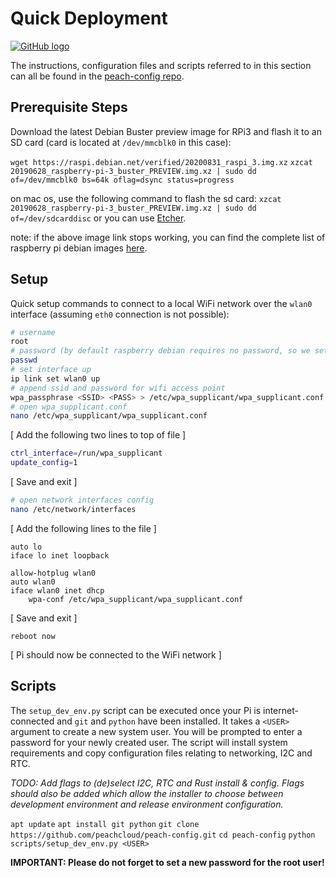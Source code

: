 # Quick Deployment

[![GitHub logo](/assets/github_logo.png "peach-config GitHub repository")](https://github.com/peachcloud/peach-config)

The instructions, configuration files and scripts referred to in this section can all be found in the [peach-config repo](https://github.com/peachcloud/peach-config).

## Prerequisite Steps

Download the latest Debian Buster preview image for RPi3 and flash it to an SD card (card is located at `/dev/mmcblk0` in this case):

`wget https://raspi.debian.net/verified/20200831_raspi_3.img.xz`
`xzcat 20190628_raspberry-pi-3_buster_PREVIEW.img.xz | sudo dd of=/dev/mmcblk0 bs=64k oflag=dsync status=progress`

on mac os, use the following command to flash the sd card:
`xzcat 20190628_raspberry-pi-3_buster_PREVIEW.img.xz | sudo dd of=/dev/sdcarddisc`
or you can use [Etcher](https://www.balena.io/etcher/).

note: if the above image link stops working, you can find the complete list of raspberry pi debian images [here](https://raspi.debian.net/tested-images/).

## Setup

Quick setup commands to connect to a local WiFi network over the `wlan0` interface (assuming `eth0` connection is not possible):

```bash
# username
root
# password (by default raspberry debian requires no password, so we set the password for root here)
passwd
# set interface up
ip link set wlan0 up
# append ssid and password for wifi access point
wpa_passphrase <SSID> <PASS> > /etc/wpa_supplicant/wpa_supplicant.conf
# open wpa_supplicant.conf
nano /etc/wpa_supplicant/wpa_supplicant.conf
```

[ Add the following two lines to top of file ]

```bash
ctrl_interface=/run/wpa_supplicant
update_config=1
```

[ Save and exit ]

```bash
# open network interfaces config
nano /etc/network/interfaces
```

[ Add the following lines to the file ]

```
auto lo
iface lo inet loopback

allow-hotplug wlan0
auto wlan0
iface wlan0 inet dhcp
    wpa-conf /etc/wpa_supplicant/wpa_supplicant.conf
```

[ Save and exit ]

`reboot now`

[ Pi should now be connected to the WiFi network ]

## Scripts

The `setup_dev_env.py` script can be executed once your Pi is internet-connected and `git` and `python` have been installed. It takes a `<USER>` argument to create a new system user. You will be prompted to enter a password for your newly created user. The script will install system requirements and copy configuration files relating to networking, I2C and RTC.

_TODO: Add flags to (de)select I2C, RTC and Rust install & config. Flags should also be added which allow the installer to choose between development environment and release environment configuration._

`apt update`
`apt install git python`
`git clone https://github.com/peachcloud/peach-config.git`
`cd peach-config`
`python scripts/setup_dev_env.py <USER>`

**IMPORTANT: Please do not forget to set a new password for the root user!**
